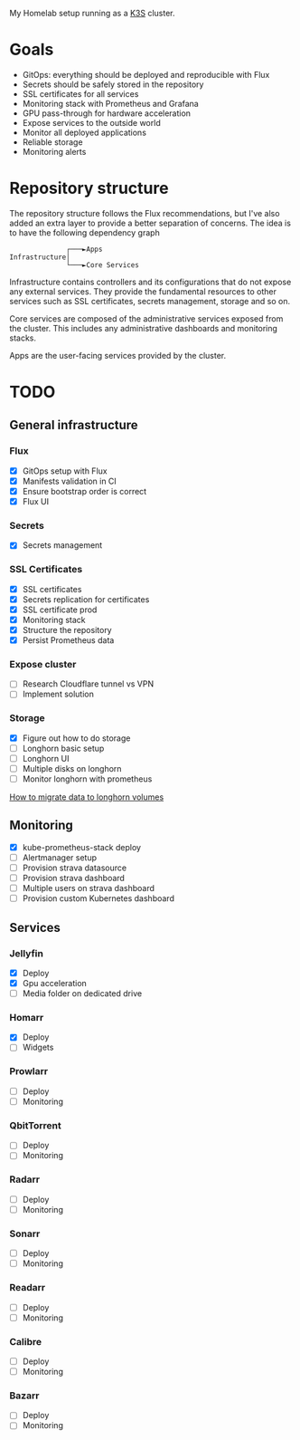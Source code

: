 My Homelab setup running as a [K3S](https://k3s.io/) cluster.

# Goals

- GitOps: everything should be deployed and reproducible with Flux
- Secrets should be safely stored in the repository
- SSL certificates for all services
- Monitoring stack with Prometheus and Grafana
- GPU pass-through for hardware acceleration
- Expose services to the outside world
- Monitor all deployed applications
- Reliable storage
- Monitoring alerts

# Repository structure

The repository structure follows the Flux recommendations, but I've
also added an extra layer to provide a better separation of concerns.
The idea is to have the following dependency graph

```
              ┌───►Apps
Infrastructure│
              └───►Core Services
```

Infrastructure contains controllers and its configurations that do not
expose any external services. They provide the fundamental resources to
other services such as SSL certificates, secrets management, storage and
so on.

Core services are composed of the administrative services exposed from
the cluster. This includes any administrative dashboards and monitoring
stacks.

Apps are the user-facing services provided by the cluster.

# TODO 

## General infrastructure

### Flux

- [x] GitOps setup with Flux
- [x] Manifests validation in CI
- [x] Ensure bootstrap order is correct
- [x] Flux UI

### Secrets

- [x] Secrets management

### SSL Certificates

- [x] SSL certificates
- [x] Secrets replication for certificates
- [x] SSL certificate prod
- [x] Monitoring stack
- [x] Structure the repository
- [x] Persist Prometheus data

### Expose cluster

- [ ] Research Cloudflare tunnel vs VPN
- [ ] Implement solution

### Storage

- [x] Figure out how to do storage
- [ ] Longhorn basic setup
- [ ] Longhorn UI
- [ ] Multiple disks on longhorn
- [ ] Monitor longhorn with prometheus

[How to migrate data to longhorn volumes](https://github.com/longhorn/longhorn/issues/265)

## Monitoring

- [x] kube-prometheus-stack deploy
- [ ] Alertmanager setup
- [ ] Provision strava datasource
- [ ] Provision strava dashboard
- [ ] Multiple users on strava dashboard
- [ ] Provision custom Kubernetes dashboard

## Services

### Jellyfin

- [x] Deploy
- [x] Gpu acceleration
- [ ] Media folder on dedicated drive

### Homarr

- [X] Deploy
- [ ] Widgets

### Prowlarr

- [ ] Deploy
- [ ] Monitoring

### QbitTorrent

- [ ] Deploy
- [ ] Monitoring

### Radarr

- [ ] Deploy
- [ ] Monitoring

### Sonarr

- [ ] Deploy
- [ ] Monitoring

### Readarr

- [ ] Deploy
- [ ] Monitoring

### Calibre

- [ ] Deploy
- [ ] Monitoring

### Bazarr

- [ ] Deploy
- [ ] Monitoring
